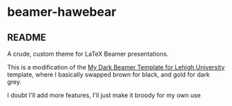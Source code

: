 # beamer-hawebear
## README

A crude, custom theme for LaTeX Beamer presentations.

This is a modification of the [My Dark Beamer Template for Lehigh University](https://www.overleaf.com/latex/templates/my-dark-beamer-template-for-lehigh-university/jgwzhmcgvxnh) template, where I basically swapped brown for black, and gold for dark grey. 

I doubt I'll add more features, I'll just make it broody for my own use
